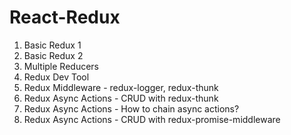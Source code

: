 # React-Redux 

1. Basic Redux 1 
2. Basic Redux 2
3. Multiple Reducers
4. Redux Dev Tool
5. Redux Middleware - redux-logger, redux-thunk
6. Redux Async Actions - CRUD with redux-thunk
7. Redux Async Actions - How to chain async actions? 
8. Redux Async Actions - CRUD with redux-promise-middleware


